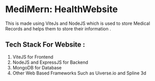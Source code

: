 # MediMern: HealthWebsite
This is made using ViteJs and NodeJS which is used to store Medical Records and helps them to store their information . 

## Tech Stack For Website : 
1. ViteJS for Frontend
2. NodeJS and ExpressJS for Backend
3. MongoDB for Database
4. Other Web Based Frameworks Such as Uiverse.io and Spline 3d

